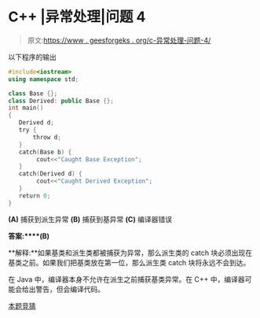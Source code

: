 # C++ |异常处理|问题 4

> 原文:[https://www . geesforgeks . org/c-异常处理-问题-4/](https://www.geeksforgeeks.org/c-exception-handling-question-4/)

以下程序的输出

```cpp
#include<iostream>
using namespace std;

class Base {};
class Derived: public Base {};
int main()
{
   Derived d;
   try {
       throw d;
   }
   catch(Base b) {
        cout<<"Caught Base Exception";
   }
   catch(Derived d) {
        cout<<"Caught Derived Exception";
   }
   return 0;
}
```

**(A)** 捕获到派生异常
**(B)** 捕获到基异常
**(C)** 编译器错误

**答案:****(B)**

**解释:**如果基类和派生类都被捕获为异常，那么派生类的 catch 块必须出现在基类之前。如果我们把基类放在第一位，那么派生类 catch 块将永远不会到达。

在 Java 中，编译器本身不允许在派生之前捕获基类异常。在 C++ 中，编译器可能会给出警告，但会编译代码。

[本题竞猜](https://www.geeksforgeeks.org/quiz-corner-gq/)